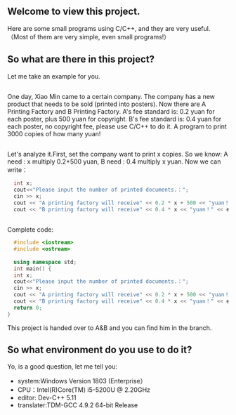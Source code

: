 ## Welcome to view this project.
Here are some small programs using C/C++, and they are very useful.（Most of them are very simple, even small programs!）
## So what are there in this project?
Let me take an example for you.
## 
One day, Xiao Min came to a certain company. The company has a new product that needs to be sold (printed into posters). Now there are A Printing Factory and B Printing Factory. A's fee standard is: 0.2 yuan for each poster, plus 500 yuan for copyright. B's fee standard is: 0.4 yuan for each poster, no copyright fee, please use C/C++ to do it. A program to print 3000 copies of how many yuan!
## 
Let's analyze it.First, set the company want to print x copies. So we know: A need : x multiply 0.2+500 yuan, B need : 0.4  multiply x yuan.
Now we can write：
```C++
  int x;
  cout<<"Please input the number of printed documents.：";
  cin >> x;
  cout << "A printing factory will receive" << 0.2 * x + 500 << "yuan！" << endl;
  cout << "B printing factory will receive" << 0.4 * x << "yuan！" << endl;  
```
##
Complete code:
```C++
  #include <iostream>
  #include <ostream>
  
  using namespace std;
  int main() {
  int x;
  cout<<"Please input the number of printed documents.：";
  cin >> x;
  cout << "A printing factory will receive" << 0.2 * x + 500 << "yuan！" << endl;
  cout << "B printing factory will receive" << 0.4 * x << "yuan！" << endl;  
  return 0;
}
```
This project is handed over to A&B and you can find him in the branch.
## So what environment do you use to do it?
Yo, is a good question, let me tell you:
* system:Windows Version 1803  (Enterprise）
* CPU：Intel(R)Core(TM) i5-5200U @ 2.20GHz
* editor: Dev-C++ 5.11
* translater:TDM-GCC 4.9.2 64-bit Release

